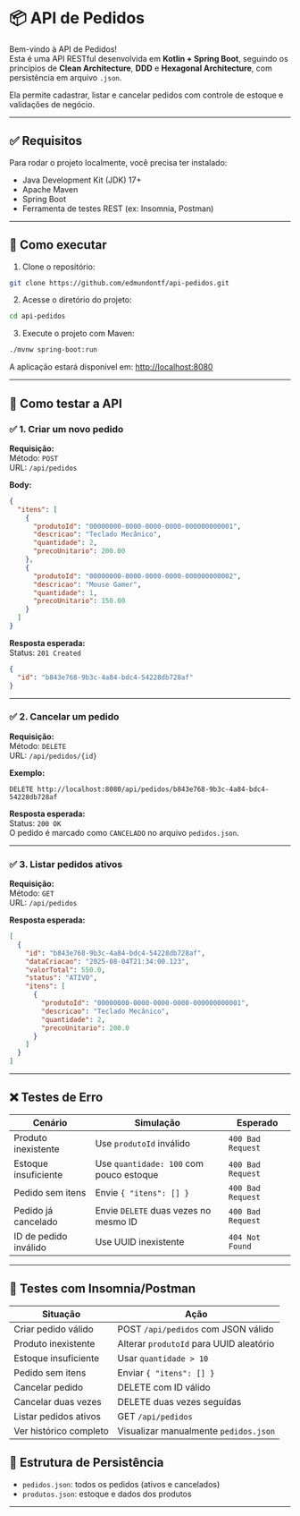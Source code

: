 # 📦 API de Pedidos

Bem-vindo à API de Pedidos!  
Esta é uma API RESTful desenvolvida em **Kotlin + Spring Boot**, seguindo os princípios de **Clean Architecture**, **DDD** e **Hexagonal Architecture**, com persistência em arquivo `.json`.

Ela permite cadastrar, listar e cancelar pedidos com controle de estoque e validações de negócio.

---

## ✅ Requisitos

Para rodar o projeto localmente, você precisa ter instalado:

- Java Development Kit (JDK) 17+
- Apache Maven
- Spring Boot
- Ferramenta de testes REST (ex: Insomnia, Postman)

---

## 🚀 Como executar

1. Clone o repositório:

```bash
git clone https://github.com/edmundontf/api-pedidos.git
```

2. Acesse o diretório do projeto:

```bash
cd api-pedidos
```

3. Execute o projeto com Maven:

```bash
./mvnw spring-boot:run
```

A aplicação estará disponível em: [http://localhost:8080](http://localhost:8080)

---

## 🧪 Como testar a API

### ✅ 1. Criar um novo pedido

**Requisição:**  
Método: `POST`  
URL: `/api/pedidos`

**Body:**
```json
{
  "itens": [
    {
      "produtoId": "00000000-0000-0000-0000-000000000001",
      "descricao": "Teclado Mecânico",
      "quantidade": 2,
      "precoUnitario": 200.00
    },
    {
      "produtoId": "00000000-0000-0000-0000-000000000002",
      "descricao": "Mouse Gamer",
      "quantidade": 1,
      "precoUnitario": 150.00
    }
  ]
}
```

**Resposta esperada:**  
Status: `201 Created`
```json
{
  "id": "b843e768-9b3c-4a84-bdc4-54228db728af"
}
```

---

### ✅ 2. Cancelar um pedido

**Requisição:**  
Método: `DELETE`  
URL: `/api/pedidos/{id}`

**Exemplo:**
```http
DELETE http://localhost:8080/api/pedidos/b843e768-9b3c-4a84-bdc4-54228db728af
```

**Resposta esperada:**  
Status: `200 OK`  
O pedido é marcado como `CANCELADO` no arquivo `pedidos.json`.

---

### ✅ 3. Listar pedidos ativos

**Requisição:**  
Método: `GET`  
URL: `/api/pedidos`

**Resposta esperada:**
```json
[
  {
    "id": "b843e768-9b3c-4a84-bdc4-54228db728af",
    "dataCriacao": "2025-08-04T21:34:00.123",
    "valorTotal": 550.0,
    "status": "ATIVO",
    "itens": [
      {
        "produtoId": "00000000-0000-0000-0000-000000000001",
        "descricao": "Teclado Mecânico",
        "quantidade": 2,
        "precoUnitario": 200.0
      }
    ]
  }
]
```

---

## ❌ Testes de Erro

| Cenário                     | Simulação                                    | Esperado                  |
|----------------------------|----------------------------------------------|---------------------------|
| Produto inexistente        | Use `produtoId` inválido                     | `400 Bad Request`         |
| Estoque insuficiente       | Use `quantidade: 100` com pouco estoque      | `400 Bad Request`         |
| Pedido sem itens           | Envie `{ "itens": [] }`                      | `400 Bad Request`         |
| Pedido já cancelado        | Envie `DELETE` duas vezes no mesmo ID       | `400 Bad Request`         |
| ID de pedido inválido      | Use UUID inexistente                         | `404 Not Found`           |

---

## 🧪 Testes com Insomnia/Postman

| Situação                   | Ação                                          |
|---------------------------|-----------------------------------------------|
| Criar pedido válido       | POST `/api/pedidos` com JSON válido           |
| Produto inexistente       | Alterar `produtoId` para UUID aleatório       |
| Estoque insuficiente      | Usar `quantidade > 10`                        |
| Pedido sem itens          | Enviar `{ "itens": [] }`                      |
| Cancelar pedido           | DELETE com ID válido                          |
| Cancelar duas vezes       | DELETE duas vezes seguidas                    |
| Listar pedidos ativos     | GET `/api/pedidos`                            |
| Ver histórico completo    | Visualizar manualmente `pedidos.json`         |

## 📁 Estrutura de Persistência

- `pedidos.json`: todos os pedidos (ativos e cancelados)
- `produtos.json`: estoque e dados dos produtos

---
